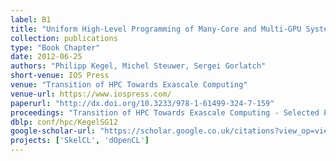 ```yaml
---
label: B1
title: "Uniform High-Level Programming of Many-Core and Multi-GPU Systems"
collection: publications
type: "Book Chapter"
date: 2012-06-25
authors: "Philipp Kegel, Michel Steuwer, Sergei Gorlatch"
short-venue: IOS Press
venue: "Transition of HPC Towards Exascale Computing"
venue-url: https://www.iospress.com/
paperurl: "http://dx.doi.org/10.3233/978-1-61499-324-7-159"
proceedings: "Transition of HPC Towards Exascale Computing - Selected Papers from the High Performance Computing Workshop, Cetraro, Italy, June 25-29, 2012."
dblp: conf/hpc/KegelSG12
google-scholar-url: "https://scholar.google.co.uk/citations?view_op=view_citation&hl=en&user=XdXJRZEAAAAJ&cstart=20&pagesize=80&citation_for_view=XdXJRZEAAAAJ:Tyk-4Ss8FVUC"
projects: ['SkelCL', 'dOpenCL']
---
```

